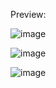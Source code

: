 Preview:

![image](https://github.com/PrashantSinghT99/job-quest/assets/52065013/42031b38-30ab-42a4-81e3-20fc0cfb9ca3)

![image](https://github.com/PrashantSinghT99/job-quest/assets/52065013/4fb471dd-62a0-4766-a00e-1c25e4e23490)

![image](https://github.com/PrashantSinghT99/job-quest/assets/52065013/a525e6ee-4c9e-4b86-ab56-03690c72af9c)



